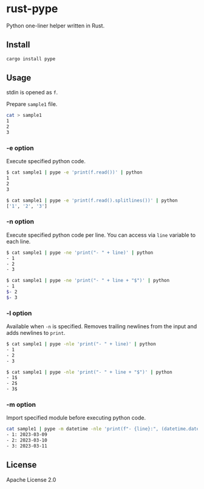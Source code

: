 # rust-pype

Python one-liner helper written in Rust.

## Install

```bash
cargo install pype
```

## Usage

stdin is opened as `f`.

Prepare `sample1` file.
```bash
cat > sample1
1
2
3
```

### -e option

Execute specified python code.

```bash
$ cat sample1 | pype -e 'print(f.read())' | python
1
2
3
```

```bash
$ cat sample1 | pype -e 'print(f.read().splitlines())' | python
['1', '2', '3']
```

### -n option

Execute specified python code per line.  You can access via `line` variable to each line.

```bash
$ cat sample1 | pype -ne 'print("- " + line)' | python
- 1
- 2
- 3
```

```bash
$ cat sample1 | pype -ne 'print("- " + line + "$")' | python
- 1
$- 2
$- 3
```

### -l option

Available when `-n` is specified.  Removes trailing newlines from the input and adds newlines to `print`.

```bash
$ cat sample1 | pype -nle 'print("- " + line)' | python
- 1
- 2
- 3
```

```bash
$ cat sample1 | pype -nle 'print("- " + line + "$")' | python
- 1$
- 2$
- 3$
```

### -m option

Import specified module before executing python code.

```bash
cat sample1 | pype -m datetime -nle 'print(f"- {line}:", (datetime.date.today() + datetime.timedelta(days=int(line))))' | python
- 1: 2023-03-09
- 2: 2023-03-10
- 3: 2023-03-11
```

## License
Apache License 2.0
